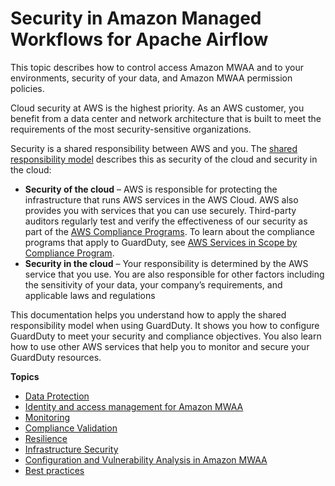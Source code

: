 # Security in Amazon Managed Workflows for Apache Airflow<a name="security"></a>

This topic describes how to control access Amazon MWAA and to your environments, security of your data, and Amazon MWAA permission policies\.

Cloud security at AWS is the highest priority\. As an AWS customer, you benefit from a data center and network architecture that is built to meet the requirements of the most security\-sensitive organizations\.

Security is a shared responsibility between AWS and you\. The [shared responsibility model](http://aws.amazon.com/compliance/shared-responsibility-model/) describes this as security of the cloud and security in the cloud:
+ **Security of the cloud** – AWS is responsible for protecting the infrastructure that runs AWS services in the AWS Cloud\. AWS also provides you with services that you can use securely\. Third\-party auditors regularly test and verify the effectiveness of our security as part of the [AWS Compliance Programs](http://aws.amazon.com/compliance/programs/)\. To learn about the compliance programs that apply to GuardDuty, see [AWS Services in Scope by Compliance Program](http://aws.amazon.com/compliance/services-in-scope/)\.
+ **Security in the cloud** – Your responsibility is determined by the AWS service that you use\. You are also responsible for other factors including the sensitivity of your data, your company’s requirements, and applicable laws and regulations 

This documentation helps you understand how to apply the shared responsibility model when using GuardDuty\. It shows you how to configure GuardDuty to meet your security and compliance objectives\. You also learn how to use other AWS services that help you to monitor and secure your GuardDuty resources\.

**Topics**
+ [Data Protection](data-protection.md)
+ [Identity and access management for Amazon MWAA](security-iam.md)
+ [Monitoring](monitoring.md)
+ [Compliance Validation](compliance-validation.md)
+ [Resilience](disaster-recovery-resiliency.md)
+ [Infrastructure Security](infrastructure-security.md)
+ [Configuration and Vulnerability Analysis in Amazon MWAA](w389aac24c32.md)
+ [Best practices](security-best-practices.md)
